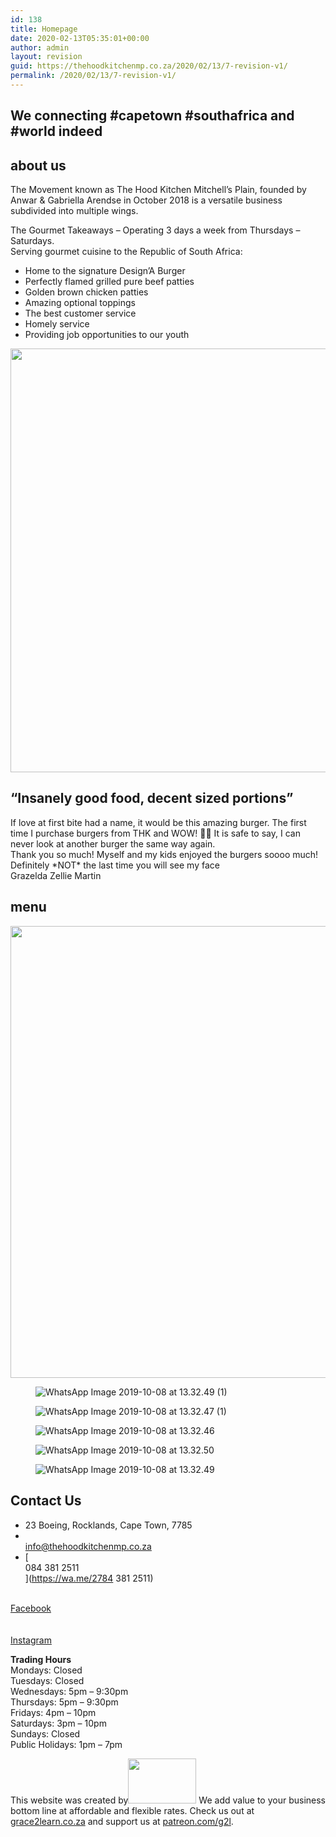 ```yaml
---
id: 138
title: Homepage
date: 2020-02-13T05:35:01+00:00
author: admin
layout: revision
guid: https://thehoodkitchenmp.co.za/2020/02/13/7-revision-v1/
permalink: /2020/02/13/7-revision-v1/
---
```

## We connecting #capetown #southafrica and #world indeed

## about us

The Movement known as The Hood Kitchen Mitchell&#8217;s Plain, founded by Anwar & Gabriella Arendse in October 2018 is a versatile business subdivided into multiple wings.

The Gourmet Takeaways &#8211; Operating 3 days a week from Thursdays &#8211; Saturdays.  
Serving gourmet cuisine to the Republic of South Africa:

  * Home to the signature Design&#8217;A Burger
  * Perfectly flamed grilled pure beef patties
  * Golden brown chicken patties
  * Amazing optional toppings
  * The best customer service
  * Homely service
  * Providing job opportunities to our youth

<img width="1024" height="678" src="https://thehoodkitchenmp.co.za/wp-content/uploads/2019/10/WhatsApp-Image-2019-10-08-at-13.32.48-1024x678.jpeg" alt="" srcset="https://thehoodkitchenmp.co.za/wp-content/uploads/2019/10/WhatsApp-Image-2019-10-08-at-13.32.48-1024x678.jpeg 1024w, https://thehoodkitchenmp.co.za/wp-content/uploads/2019/10/WhatsApp-Image-2019-10-08-at-13.32.48-300x199.jpeg 300w, https://thehoodkitchenmp.co.za/wp-content/uploads/2019/10/WhatsApp-Image-2019-10-08-at-13.32.48-768x509.jpeg 768w, https://thehoodkitchenmp.co.za/wp-content/uploads/2019/10/WhatsApp-Image-2019-10-08-at-13.32.48.jpeg 1214w" sizes="(max-width: 1024px) 100vw, 1024px" /> 

## “Insanely good food, decent sized portions”

If love at first bite had a name, it would be this amazing burger. The first time I purchase burgers from THK and WOW! 👌🏾 It is safe to say, I can never look at another burger the same way again.  
Thank you so much! Myself and my kids enjoyed the burgers soooo much! Definitely \*NOT\* the last time you will see my face  
Grazelda Zellie Martin 

## menu

<img width="1024" height="723" src="https://thehoodkitchenmp.co.za/wp-content/uploads/2019/12/78874281_526035707948098_8779014093345390592_o-1024x723.jpg" alt="" srcset="https://thehoodkitchenmp.co.za/wp-content/uploads/2019/12/78874281_526035707948098_8779014093345390592_o-1024x723.jpg 1024w, https://thehoodkitchenmp.co.za/wp-content/uploads/2019/12/78874281_526035707948098_8779014093345390592_o-300x212.jpg 300w, https://thehoodkitchenmp.co.za/wp-content/uploads/2019/12/78874281_526035707948098_8779014093345390592_o-768x542.jpg 768w, https://thehoodkitchenmp.co.za/wp-content/uploads/2019/12/78874281_526035707948098_8779014093345390592_o.jpg 1280w" sizes="(max-width: 1024px) 100vw, 1024px" /> <figure>

![WhatsApp Image 2019-10-08 at 13.32.49 (1)](https://thehoodkitchenmp.co.za/wp-content/uploads/elementor/thumbs/WhatsApp-Image-2019-10-08-at-13.32.49-1-of1ujswwb1d5eplhqkcf3ddmjqo1dfxpvmvrxku210.jpeg) </figure> <figure>![WhatsApp Image 2019-10-08 at 13.32.47 (1)](https://thehoodkitchenmp.co.za/wp-content/uploads/elementor/thumbs/WhatsApp-Image-2019-10-08-at-13.32.47-1-of1ujq3dqj9afvpl714jdw38rl1xqcmiv8xbhqy8jo.jpeg)</figure> <figure>![WhatsApp Image 2019-10-08 at 13.32.46](https://thehoodkitchenmp.co.za/wp-content/uploads/elementor/thumbs/WhatsApp-Image-2019-10-08-at-13.32.46-of1ujo7pcv6psnsbi0ba8wkbktb7ayf26zmcj710w4.jpeg)</figure> <figure>![WhatsApp Image 2019-10-08 at 13.32.50](https://thehoodkitchenmp.co.za/wp-content/uploads/elementor/thumbs/WhatsApp-Image-2019-10-08-at-13.32.50-of1ujxm397jl0renz4djxu6xio0vfxgdka57byn35w.jpeg)</figure> <figure>![WhatsApp Image 2019-10-08 at 13.32.49](https://thehoodkitchenmp.co.za/wp-content/uploads/elementor/thumbs/WhatsApp-Image-2019-10-08-at-13.32.49-of1ujuskopfq1xirfl5o8cwjqiersu56jw6qw4r9ok.jpeg)</figure> 

## Contact Us

  * 23 Boeing, Rocklands, Cape Town, 7785 
  * [  
    info@thehoodkitchenmp.co.za  
](info@thehoodkitchenmp.co.za) 
  * [  
    084 381 2511  
](https://wa.me/2784 381 2511) 

<a href="https://www.facebook.com/THK.MP" target="_blank" rel="noopener noreferrer"><br /> Facebook<br /> </a>  
<a href="https://www.instagram.com/thehoodkitchen_mp/" target="_blank" rel="noopener noreferrer"><br /> Instagram<br /> </a>

**Trading Hours**  
Mondays: Closed  
Tuesdays: Closed  
Wednesdays: 5pm &#8211; 9:30pm  
Thursdays: 5pm &#8211; 9:30pm  
Fridays: 4pm &#8211; 10pm  
Saturdays: 3pm &#8211; 10pm  
Sundays: Closed  
Public Holidays: 1pm &#8211; 7pm



This website was created by[<img src="https://thehoodkitchenmp.co.za/wp-content/uploads/2020/02/Logo.jpg" alt="" width="109" height="72" />](http:s//grace2learn.co.za) We add value to your business bottom line at affordable and flexible rates. Check us out at <a href="https://grace2learn.co.za/" target="_blank" rel="noopener noreferrer">grace2learn.co.za</a> and support us at <a href="https://patreon.com/g2l" target="_blank" rel="noopener noreferrer">patreon.com/g2l</a>.